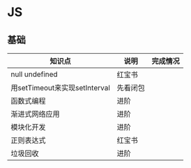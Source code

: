 # JS
## 基础

知识点                                          |说明       |完成情况
------------------------------------------------|-----------|-------
null undefined                                  |红宝书      |       
用setTimeout来实现setInterval                    |先看闭包    |       
函数式编程                                       |进阶       |
渐进式网络应用                                   |进阶       |
模块化开发                                       |进阶       |
正则表达式                                       |红宝书     |
垃圾回收                                         |进阶       |